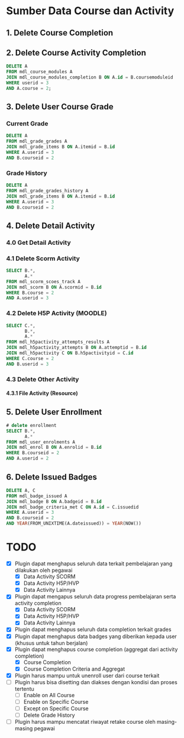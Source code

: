 # Sumber Data Course dan Activity

## 1. Delete Course Completion

## 2. Delete Course Activity Completion

```sql
DELETE A
FROM mdl_course_modules A
JOIN mdl_course_modules_completion B ON A.id = B.coursemoduleid
WHERE userid = 3
AND A.course = 2;
```

## 3. Delete User Course Grade

### Current Grade

```sql
DELETE A
FROM mdl_grade_grades A
JOIN mdl_grade_items B ON A.itemid = B.id
WHERE A.userid = 3
AND B.courseid = 2
```

### Grade History

```sql
DELETE A
FROM mdl_grade_grades_history A
JOIN mdl_grade_items B ON A.itemid = B.id
WHERE A.userid = 3
AND B.courseid = 2
```

## 4. Delete Detail Activity

### 4.0 Get Detail Activity


### 4.1 Delete Scorm Activity

```sql
SELECT B.*,
       A.*
FROM mdl_scorm_scoes_track A
JOIN mdl_scorm B ON A.scormid = B.id
WHERE B.course = 2
AND A.userid = 3
```

### 4.2 Delete H5P Activity (MOODLE)

```sql
SELECT C.*,
       B.*,
       A.*
FROM mdl_h5pactivity_attempts_results A
JOIN mdl_h5pactivity_attempts B ON A.attemptid = B.id
JOIN mdl_h5pactivity C ON B.h5pactivityid = C.id
WHERE C.course = 2
AND B.userid = 3
```

### 4.3 Delete Other Activity

#### 4.3.1 File Activity (Resource)

## 5. Delete User Enrollment

```sql
# delete enrollment
SELECT B.*,
       A.*
FROM mdl_user_enrolments A
JOIN mdl_enrol B ON A.enrolid = B.id
WHERE B.courseid = 2
AND A.userid = 2
```

## 6. Delete Issued Badges

```sql
DELETE A, C
FROM mdl_badge_issued A
JOIN mdl_badge B ON A.badgeid = B.id
JOIN mdl_badge_criteria_met C ON A.id = C.issuedid
WHERE A.userid = 3
AND B.courseid = 2
AND YEAR(FROM_UNIXTIME(A.dateissued)) = YEAR(NOW())
```

# TODO

- [x] Plugin dapat menghapus seluruh data terkait pembelajaran yang dilakukan oleh pegawai
  - [x] Data Activity SCORM
  - [x] Data Activity H5P/HVP
  - [x] Data Activity Lainnya
- [x] Plugin dapat mengapus seluruh data progress pembelajaran serta activity completion
  - [x] Data Activity SCORM
  - [x] Data Activity H5P/HVP
  - [x] Data Activity Lainnya
- [x] Plugin dapat menghapus seluruh data completion terkait grades
- [x] Plugin dapat menghapus data badges yang diberikan kepada user (khusus untuk tahun berjalan)
- [x] Plugin dapat menghapus course completion (aggregat dari activity completion)
  - [x] Course Completion
  - [x] Course Completion Criteria and Aggregat
- [x] Plugin harus mampu untuk unenroll user dari course terkait
- [ ] Plugin harus bisa disetting dan diakses dengan kondisi dan proses tertentu
  - [ ] Enable on All Course
  - [ ] Enable on Specific Course
  - [ ] Except on Specific Course 
  - [ ] Delete Grade History
- [ ] Plugin harus mampu mencatat riwayat retake course oleh masing-masing pegawai
